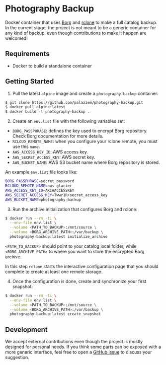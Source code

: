 # Photography Backup

Docker container that uses [Borg](https://borgbackup.readthedocs.io/en/stable/) and [rclone](https://rclone.org/) to make a full catalog backup.
In the current stage, the project is not meant to be a generic container for any kind of backup, even though contributions to make it happen
are welcomed!

## Requirements

* Docker to build a standalone container

## Getting Started

1. Pull the latest `alpine` image and create a `photography-backup` container:
```bash
$ git clone https://github.com/palazzem/photography-backup.git
$ docker pull alpine:latest
$ docker build -t photography-backup .
```

2. Create an `env.list` file with the following variables set:
* `BORG_PASSPHRASE`: defines the key used to encrypt Borg repository. Check Borg documentation for more details.
* `RCLOUD_REMOTE_NAME`: when you configure your rclone remote, you must use this `name`.
* `AWS_ACCESS_KEY_ID`: AWS access key.
* `AWS_SECRET_ACCESS_KEY`: AWS secret key.
* `AWS_BUCKET_NAME`: AWS S3 bucket name where Borg repository is stored.

An example `env.list` file looks like:
```bash
BORG_PASSPHRASE=secret_password
RCLOUD_REMOTE_NAME=aws-glacier
AWS_ACCESS_KEY_ID=AKIAACCESSKEY
AWS_SECRET_ACCESS_KEY=Twwr1R+secret_access_key
AWS_BUCKET_NAME=photography-backup
```

3. Run the archive initialization that configures Borg and rclone:
```bash
$ docker run --rm -ti \
  --env-file env.list \
  --volume <PATH_TO_BACKUP>:/mnt/source \
  --volume <BORG_ARCHIVE_PATH>:/var/backup \
  photography-backup:latest initialize_archive
```

`<PATH_TO_BACKUP>` should point to your catalog local folder, while `<BORG_ARCHIVE_PATH>` to where you
want to store the encrypted Borg archive.

In this step `rclone` starts the interactive configuration page that you should complete to create at least one
remote storage.

4. Once the configuration is done, create and synchronize your first snapshot:
```bash
$ docker run --rm -ti \
  --env-file env.list \
  --volume <PATH_TO_BACKUP>:/mnt/source \
  --volume <BORG_ARCHIVE_PATH>:/var/backup \
  photography-backup:latest create_snapshot
```

## Development

We accept external contributions even though the project is mostly designed for personal needs. If you think some parts can be exposed with a
more generic interface, feel free to open a [GitHub issue](https://github.com/palazzem/photography-backup/issues) to discuss your suggestion.
